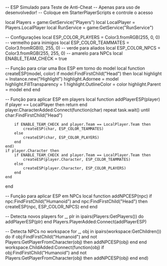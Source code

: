 -- ESP Simulado para Teste de Anti-Cheat
-- Apenas para uso de desenvolvedor!
-- Coloque em StarterPlayerScripts e controle o acesso

local Players = game:GetService("Players")
local LocalPlayer = Players.LocalPlayer
local RunService = game:GetService("RunService")

-- Configurações
local ESP_COLOR_PLAYERS = Color3.fromRGB(255, 0, 0) -- vermelho para inimigos
local ESP_COLOR_TEAMMATES = Color3.fromRGB(0, 255, 0) -- verde para aliados
local ESP_COLOR_NPCS = Color3.fromRGB(255, 255, 0) -- amarelo para NPCs
local ENABLE_TEAM_CHECK = true

-- Função para criar uma Box ESP em torno do model
local function createESP(model, color)
	if model:FindFirstChild("Head") then
		local highlight = Instance.new("Highlight")
		highlight.Adornee = model
		highlight.FillTransparency = 1
		highlight.OutlineColor = color
		highlight.Parent = model
	end
end

-- Função para aplicar ESP em players
local function addPlayerESP(player)
	if player == LocalPlayer then return end
	player.CharacterAdded:Connect(function(char)
		repeat task.wait() until char:FindFirstChild("Head")

		if ENABLE_TEAM_CHECK and player.Team == LocalPlayer.Team then
			createESP(char, ESP_COLOR_TEAMMATES)
		else
			createESP(char, ESP_COLOR_PLAYERS)
		end
	end)
	if player.Character then
		if ENABLE_TEAM_CHECK and player.Team == LocalPlayer.Team then
			createESP(player.Character, ESP_COLOR_TEAMMATES)
		else
			createESP(player.Character, ESP_COLOR_PLAYERS)
		end
	end
end

-- Função para aplicar ESP em NPCs
local function addNPCESP(npc)
	if npc:FindFirstChild("Humanoid") and npc:FindFirstChild("Head") then
		createESP(npc, ESP_COLOR_NPCS)
	end
end

-- Detecta novos players
for _, plr in ipairs(Players:GetPlayers()) do
	addPlayerESP(plr)
end
Players.PlayerAdded:Connect(addPlayerESP)

-- Detecta NPCs no workspace
for _, obj in ipairs(workspace:GetChildren()) do
	if obj:FindFirstChild("Humanoid") and not Players:GetPlayerFromCharacter(obj) then
		addNPCESP(obj)
	end
end
workspace.ChildAdded:Connect(function(obj)
	if obj:FindFirstChild("Humanoid") and not Players:GetPlayerFromCharacter(obj) then
		addNPCESP(obj)
	end
end)

